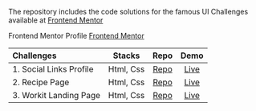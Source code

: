 The repository includes the code solutions for the famous UI Challenges available at [Frontend Mentor](https://www.frontendmentor.io/challenges)

Frontend Mentor Profile [Frontend Mentor](https://www.frontendmentor.io/profile/KKajet)

| Challenges              |  Stacks   |   Repo   |   Demo   |
| :---------------------- | :-------: | :------: | :------: |
| 1. Social Links Profile | Html, Css | [Repo]() | [Live]() |
| 2. Recipe Page          | Html, Css | [Repo]() | [Live]() |
| 3. Workit Landing Page  | Html, Css | [Repo]() | [Live]() |
